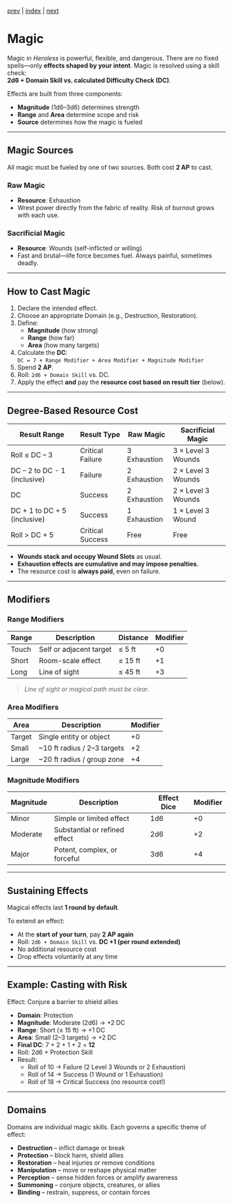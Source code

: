 [prev](09_exhaustion.md) | [index](00_index.md) | [next](11_actions.md)
# Magic
Magic in _Heroless_ is powerful, flexible, and dangerous. There are no fixed spells—only **effects shaped by your intent**. Magic is resolved using a skill check:  
**2d6 + Domain Skill vs. calculated Difficulty Check (DC)**.

Effects are built from three components:
- **Magnitude** (1d6–3d6) determines strength
- **Range** and **Area** determine scope and risk
- **Source** determines how the magic is fueled

---
## Magic Sources
All magic must be fueled by one of two sources. Both cost **2 AP** to cast.

### Raw Magic
- **Resource**: Exhaustion
- Wrest power directly from the fabric of reality. Risk of burnout grows with each use.

### Sacrificial Magic
- **Resource**: Wounds (self-inflicted or willing)
- Fast and brutal—life force becomes fuel. Always painful, sometimes deadly.

---
## How to Cast Magic

1. Declare the intended effect.
2. Choose an appropriate Domain (e.g., Destruction, Restoration).
3. Define:
    - **Magnitude** (how strong)
    - **Range** (how far)
    - **Area** (how many targets)
4. Calculate the **DC**:  
    `DC = 7 + Range Modifier + Area Modifier + Magnitude Modifier`
5. Spend **2 AP**.
6. Roll: `2d6 + Domain Skill` vs. DC.
7. Apply the effect **and** pay the **resource cost based on result tier** (below).

---
## Degree-Based Resource Cost
|Result Range|Result Type|**Raw Magic**|**Sacrificial Magic**|
|---|---|---|---|
|Roll ≤ DC – 3|Critical Failure|3 Exhaustion|3 × Level 3 Wounds|
|DC – 2 to DC - 1 (inclusive)|Failure|2 Exhaustion|2 × Level 3 Wounds|
|DC |Success|2 Exhaustion|2 × Level 3 Wounds|
|DC + 1 to DC + 5 (inclusive)|Success|1 Exhaustion|1 × Level 3 Wound|
|Roll > DC + 5|Critical Success|Free|Free|

- **Wounds stack and occupy Wound Slots** as usual.
- **Exhaustion effects are cumulative and may impose penalties.**
- The resource cost is **always paid**, even on failure.

---
## Modifiers
### Range Modifiers
|Range|Description|Distance|Modifier|
|---|---|---|---|
|Touch|Self or adjacent target|≤ 5 ft|+0|
|Short|Room-scale effect|≤ 15 ft|+1|
|Long|Line of sight|≤ 45 ft|+3|

> _Line of sight or magical path must be clear._

### Area Modifiers
|Area|Description|Modifier|
|---|---|---|
|Target|Single entity or object|+0|
|Small|~10 ft radius / 2–3 targets|+2|
|Large|~20 ft radius / group zone|+4|

### Magnitude Modifiers
|Magnitude|Description|Effect Dice|Modifier|
|---|---|---|---|
|Minor|Simple or limited effect|1d6|+0|
|Moderate|Substantial or refined effect|2d6|+2|
|Major|Potent, complex, or forceful|3d6|+4|

---
## Sustaining Effects
Magical effects last **1 round by default**.

To extend an effect:
- At the **start of your turn**, pay **2 AP again**
- Roll: `2d6 + Domain Skill` vs. **DC +1 (per round extended)**
- No additional resource cost
- Drop effects voluntarily at any time

---
## Example: Casting with Risk
Effect: Conjure a barrier to shield allies
- **Domain**: Protection
- **Magnitude**: Moderate (2d6) → +2 DC
- **Range**: Short (≤ 15 ft) → +1 DC
- **Area**: Small (2–3 targets) → +2 DC
- **Final DC**: 7 + 2 + 1 + 2 = **12**
- Roll: 2d6 + Protection Skill
- Result:
    - Roll of 10 → Failure (2 Level 3 Wounds or 2 Exhaustion)
    - Roll of 14 → Success (1 Wound or 1 Exhaustion)
    - Roll of 18 → Critical Success (no resource cost!)

---
## Domains
Domains are individual magic skills. Each governs a specific theme of effect:
- **Destruction** – inflict damage or break 
- **Protection** – block harm, shield allies
- **Restoration** – heal injuries or remove conditions
- **Manipulation** – move or reshape physical matter
- **Perception** – sense hidden forces or amplify awareness
- **Summoning** – conjure objects, creatures, or allies
- **Binding** – restrain, suppress, or contain forces